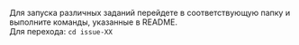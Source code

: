 Для запуска различных заданий перейдете в соответствующую папку и выполните команды, указанные в README.  
Для перехода: `cd issue-XX`